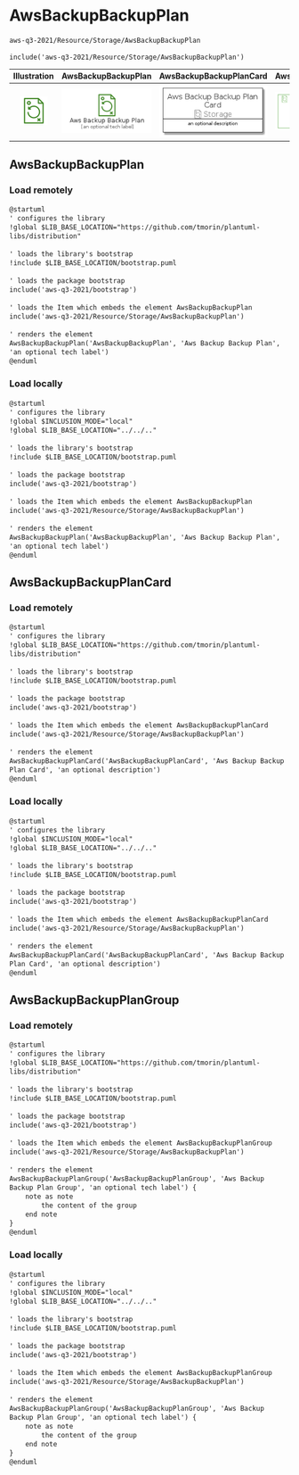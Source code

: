 # AwsBackupBackupPlan


```text
aws-q3-2021/Resource/Storage/AwsBackupBackupPlan
```

```text
include('aws-q3-2021/Resource/Storage/AwsBackupBackupPlan')
```



| Illustration | AwsBackupBackupPlan | AwsBackupBackupPlanCard | AwsBackupBackupPlanGroup |
| :---: | :---: | :---: | :---: |
| ![illustration for Illustration](../../../aws-q3-2021/Resource/Storage/AwsBackupBackupPlan.png) | ![illustration for AwsBackupBackupPlan](../../../aws-q3-2021/Resource/Storage/AwsBackupBackupPlan.Local.png) | ![illustration for AwsBackupBackupPlanCard](../../../aws-q3-2021/Resource/Storage/AwsBackupBackupPlanCard.Local.png) | ![illustration for AwsBackupBackupPlanGroup](../../../aws-q3-2021/Resource/Storage/AwsBackupBackupPlanGroup.Local.png) |




## AwsBackupBackupPlan

### Load remotely
```plantuml
@startuml
' configures the library
!global $LIB_BASE_LOCATION="https://github.com/tmorin/plantuml-libs/distribution"

' loads the library's bootstrap
!include $LIB_BASE_LOCATION/bootstrap.puml

' loads the package bootstrap
include('aws-q3-2021/bootstrap')

' loads the Item which embeds the element AwsBackupBackupPlan
include('aws-q3-2021/Resource/Storage/AwsBackupBackupPlan')

' renders the element
AwsBackupBackupPlan('AwsBackupBackupPlan', 'Aws Backup Backup Plan', 'an optional tech label')
@enduml
```

### Load locally
```plantuml
@startuml
' configures the library
!global $INCLUSION_MODE="local"
!global $LIB_BASE_LOCATION="../../.."

' loads the library's bootstrap
!include $LIB_BASE_LOCATION/bootstrap.puml

' loads the package bootstrap
include('aws-q3-2021/bootstrap')

' loads the Item which embeds the element AwsBackupBackupPlan
include('aws-q3-2021/Resource/Storage/AwsBackupBackupPlan')

' renders the element
AwsBackupBackupPlan('AwsBackupBackupPlan', 'Aws Backup Backup Plan', 'an optional tech label')
@enduml
```

## AwsBackupBackupPlanCard

### Load remotely
```plantuml
@startuml
' configures the library
!global $LIB_BASE_LOCATION="https://github.com/tmorin/plantuml-libs/distribution"

' loads the library's bootstrap
!include $LIB_BASE_LOCATION/bootstrap.puml

' loads the package bootstrap
include('aws-q3-2021/bootstrap')

' loads the Item which embeds the element AwsBackupBackupPlanCard
include('aws-q3-2021/Resource/Storage/AwsBackupBackupPlan')

' renders the element
AwsBackupBackupPlanCard('AwsBackupBackupPlanCard', 'Aws Backup Backup Plan Card', 'an optional description')
@enduml
```

### Load locally
```plantuml
@startuml
' configures the library
!global $INCLUSION_MODE="local"
!global $LIB_BASE_LOCATION="../../.."

' loads the library's bootstrap
!include $LIB_BASE_LOCATION/bootstrap.puml

' loads the package bootstrap
include('aws-q3-2021/bootstrap')

' loads the Item which embeds the element AwsBackupBackupPlanCard
include('aws-q3-2021/Resource/Storage/AwsBackupBackupPlan')

' renders the element
AwsBackupBackupPlanCard('AwsBackupBackupPlanCard', 'Aws Backup Backup Plan Card', 'an optional description')
@enduml
```

## AwsBackupBackupPlanGroup

### Load remotely
```plantuml
@startuml
' configures the library
!global $LIB_BASE_LOCATION="https://github.com/tmorin/plantuml-libs/distribution"

' loads the library's bootstrap
!include $LIB_BASE_LOCATION/bootstrap.puml

' loads the package bootstrap
include('aws-q3-2021/bootstrap')

' loads the Item which embeds the element AwsBackupBackupPlanGroup
include('aws-q3-2021/Resource/Storage/AwsBackupBackupPlan')

' renders the element
AwsBackupBackupPlanGroup('AwsBackupBackupPlanGroup', 'Aws Backup Backup Plan Group', 'an optional tech label') {
    note as note
        the content of the group
    end note
}
@enduml
```

### Load locally
```plantuml
@startuml
' configures the library
!global $INCLUSION_MODE="local"
!global $LIB_BASE_LOCATION="../../.."

' loads the library's bootstrap
!include $LIB_BASE_LOCATION/bootstrap.puml

' loads the package bootstrap
include('aws-q3-2021/bootstrap')

' loads the Item which embeds the element AwsBackupBackupPlanGroup
include('aws-q3-2021/Resource/Storage/AwsBackupBackupPlan')

' renders the element
AwsBackupBackupPlanGroup('AwsBackupBackupPlanGroup', 'Aws Backup Backup Plan Group', 'an optional tech label') {
    note as note
        the content of the group
    end note
}
@enduml
```

